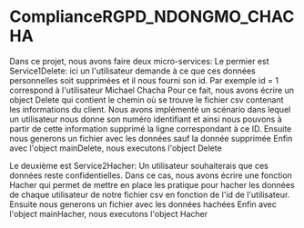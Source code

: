 # ComplianceRGPD_NDONGMO_CHACHA
Dans ce projet, nous avons faire deux micro-services:
Le permier est Service1Delete: ici un l'utilisateur demande à ce que ces données personnelles soit supprimées et il nous fourni son id.
Par exemple id = 1 correspond à l'utilisateur Michael Chacha 
Pour ce fait, nous avons écrire un object Delete qui contient le chemin où se trouve le fichier csv contenant  les informations du client.
Nous avons implémenté un scénario dans lequel un utilisateur nous donne son numéro identifiant et ainsi nous pouvons à partir de cette information supprimé la ligne correspondant à ce ID.
Ensuite nous generons un fichier avec les données sauf la donnée supprimée
Enfin avec l'object mainDelete, nous executons l'object Delete


Le deuxième est Service2Hacher: Un utilisateur souhaiterais que ces données reste confidentielles.
Dans ce cas, nous avons écrire une fonction Hacher qui permet de mettre en place les pratique pour hacher les données de chaque utilisateur de notre fichier csv en fonction de l'id de l'utilisateur.
Ensuite nous generons un fichier avec les données hachées
Enfin avec l'object mainHacher, nous executons l'object Hacher